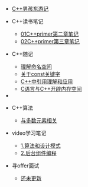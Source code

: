 * [C++男孩东游记](/README.md)

* C++读书笔记
  * [01C++primer第二章笔记](/C++读书笔记/01C++primer第二章笔记.md)
  * [02C++primer第三章笔记](/C++读书笔记/02C++primer第三章笔记.md)

* C++随记
  * [理解命名空间](/c++随记/理解命名空间.md)
  * [关于const关键字](/c++随记/关于const关键字.md)
  * [C++中引用理解和应用](/c++随记/C++中引用理解和应用.md)
  * [C语言与C++开辟内存空间](/c++随记/C语言与C++开辟内存空间.md)
* 
* C++算法
  * [与多数元素相关](/c++算法/与多数元素相关.md)
     
* video学习笔记
  * [1.算法和设计模式](/video学习笔记/1.算法和设计模式.md)
  * [2.后台组件编程](/video学习笔记/2.后台组件编程.md)

* 寻offer面试
  * [还未更新](/c++学习随记/01C++primer第二章笔记.md)  

